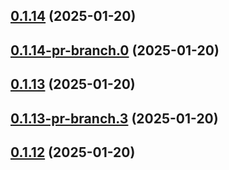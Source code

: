 ## [0.1.14](https://github.com/latha-414/AWS-CICD-web-app/compare/v0.1.14-pr-branch.0...v0.1.14) (2025-01-20)



## [0.1.14-pr-branch.0](https://github.com/latha-414/AWS-CICD-web-app/compare/v0.1.13...v0.1.14-pr-branch.0) (2025-01-20)



## [0.1.13](https://github.com/latha-414/AWS-CICD-web-app/compare/v0.1.13-pr-branch.3...v0.1.13) (2025-01-20)



## [0.1.13-pr-branch.3](https://github.com/latha-414/AWS-CICD-web-app/compare/v0.1.12...v0.1.13-pr-branch.3) (2025-01-20)



## [0.1.12](https://github.com/latha-414/AWS-CICD-web-app/compare/v0.1.13-pr-branch.2...v0.1.12) (2025-01-20)



